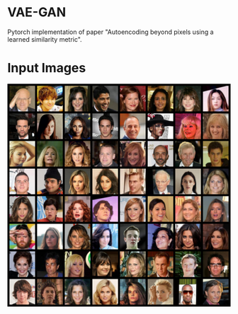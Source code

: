 # VAE-GAN
Pytorch implementation of paper "Autoencoding beyond pixels using a learned similarity metric".

# Input Images
![Input Images](/results/original.png)

